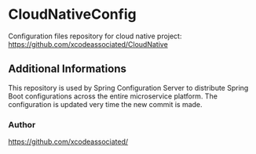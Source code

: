 # CloudNativeConfig
Configuration files repository for cloud native project: https://github.com/xcodeassociated/CloudNative

## Additional Informations
This repository is used by Spring Configuration Server to distribute Spring Boot configurations across the entire microservice platform.
The configuration is updated very time the new commit is made.

### Author
https://github.com/xcodeassociated/
